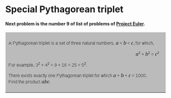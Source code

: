 # Special Pythagorean triplet

#### Next problem is the number 9 of list of problems of [Project Euler](https://projecteuler.net/).

![Image](https://raw.githubusercontent.com/rigobertocanseco/project-euler-programs/master/images/9.png)